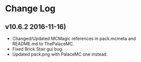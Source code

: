 # Change Log

## v10.6.2 2016-11-16)

- Changed/Updated MCMagic references in pack.mcmeta and README.md to ThePalaceMC.
- Fixed Brick Stair gui bug.
- Updated pack.png with PalaceMC one instead.

